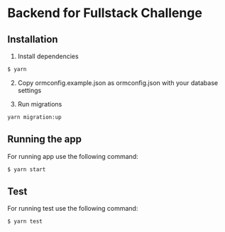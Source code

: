 # Backend for Fullstack Challenge

## Installation

1. Install dependencies

```bash
$ yarn
```

2. Copy ormconfig.example.json as ormconfig.json with your database settings

3. Run migrations

```bash
yarn migration:up
```

## Running the app

For running app use the following command:

```bash
$ yarn start
```

## Test

For running test use the following command:

```bash
$ yarn test
```